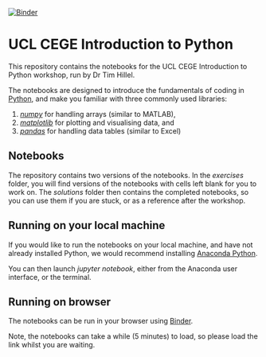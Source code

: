 [![Binder](https://mybinder.org/badge_logo.svg)](https://mybinder.org/v2/gh/th389/DAStudents/HEAD)

# UCL CEGE Introduction to Python

This repository contains the notebooks for the UCL CEGE Introduction to Python workshop, run by Dr Tim Hillel. 

The notebooks are designed to introduce the fundamentals of coding in [Python](https://docs.python.org/3.9/), and make you familiar with three commonly used libraries:
1. [*numpy*](https://numpy.org/doc/1.23/) for handling arrays (similar to MATLAB), 
2. [*matplotlib*](https://matplotlib.org/stable/index.html) for plotting and visualising data, and 
3. [*pandas*](https://pandas.pydata.org/docs/) for handling data tables (similar to Excel)

## Notebooks

The repository contains two versions of the notebooks. In the *exercises* folder, you will find versions of the notebooks with cells left blank for you to work on. The *solutions* folder then contains the completed notebooks, so you can use them if you are stuck, or as a reference after the workshop. 

## Running on your local machine

If you would like to run the notebooks on your local machine, and have not already installed Python, we would recommend installing [Anaconda Python](https://www.anaconda.com/products/distribution).

You can then launch *jupyter notebook*, either from the Anaconda user interface, or the terminal. 


## Running on browser

The notebooks can be run in your browser using [Binder](https://mybinder.org/v2/gh/th389/DAStudents/HEAD). 

Note, the notebooks can take a while (5 minutes) to load, so please load the link whilst you are waiting. 
